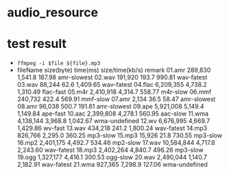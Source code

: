 # audio_resource


# test result

*  `ffmpeg -i $file ${file}.mp3`
*
    fileName	size(byte)	time(ms)	size/time(kb/s)	remark
    01.amr	289,830	1,541.8	187.98	amr-slowest
    02.wav	191,920	193.7	990.81	wav-fatest
    03.wav	88,244	62.6	1,409.65	wav-fatest
    04.flac	6,209,355	4,738.2	1,310.49	flac-fast
    05.m4r	2,410,918	4,314.7	558.77	m4r-slow
    06.mmf	240,732	422.4	569.91	mmf-slow
    07.amr	2,134	36.5	58.47	amr-slowest
    08.amr	96,038	500.7	191.81	amr-slowest
    09.ape	5,921,008	5,149.4	1,149.84	ape-fast
    10.aac	2,399,808	4,278.1	560.95	aac-slow
    11.wma	4,138,144	3,968.8	1,042.67	wma-undefined
    12.wv	6,676,995	4,669.7	1,429.86	wv-fast
    13.wav	434,218	241.2	1,800.24	wav-fatest
    14.mp3	826,766	2,295.0	360.25	mp3-slow
    15.mp3	15,926	21.8	730.55	mp3-slow
    16.mp2	2,401,175	4,492.7	534.46	mp2-slow
    17.wav	10,584,844	4,717.8	2,243.60	wav-fatest
    18.mp3	2,402,264	4,840.7	496.26	mp3-slow
    19.ogg	1,327,177	4,416.1	300.53	ogg-slow
    20.wav	2,490,044	1,140.7	2,182.91	wav-fatest
    21.wma	927,365	7,298.9	127.06	wma-undefined

